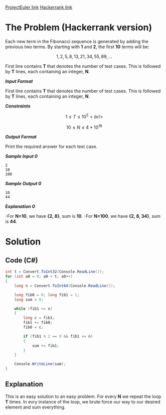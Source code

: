 [ProjectEuler link](https://projecteuler.net/problem=2)
[Hackerrank link](https://www.hackerrank.com/contests/projecteuler/challenges/euler002/problem?isFullScreen=true)

# The Problem (Hackerrank version)

Each new term in the Fibonacci sequence is generated by adding the previous two terms. By starting with **1** and **2**, the first **10** terms will be:
```math
1,2,5,8,13,21,34,55,89, ...
```
First line contains **T** that denotes the number of test cases. This is followed by **T** lines, each containing an integer, **N**.

***Input Format***

First line contains **T** that denotes the number of test cases. This is followed by **T** lines, each containing an integer, **N**.

***Constraints***

```math
1 \le T \le 10^5 <br />
```

```math
10 \le N \le 4 * 10^{16}
```

***Output Format***

Print the required answer for each test case.

***Sample Input 0***
```
2
10
100
```
***Sample Output 0***
```
10
44
```
***Explanation 0***

-For **N=10**, we have **{2, 8}**, sum is **10**.
-For **N=100**, we have **{2, 8, 34}**, sum is **44**.

# Solution

## Code (C#)

```csharp
int t = Convert.ToInt32(Console.ReadLine());
for (int a0 = 0; a0 < t; a0++)
{
    long n = Convert.ToInt64(Console.ReadLine());

    long fib0 = 0; long fib1 = 1;
    long sum = 0;

    while (fib1 <= n)
    {
        long c = fib1;
        fib1 += fib0;
        fib0 = c;

        if (fib1 % 2 == 0 && fib1 <= n)
        {
            sum += fib1;
        }
    }

    Console.WriteLine(sum);
}
```

## Explanation

This is an easy solution to an easy problem. For every **N** we repeat the loop **T** times. In evry instance of the loop, we brute force our way to our desired element and sum everything.
